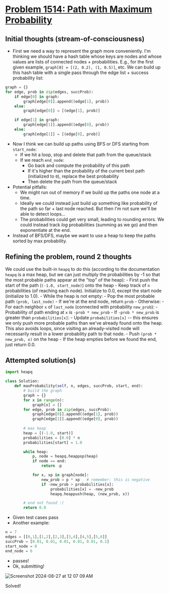 # [Problem 1514: Path with Maximum Probability](https://leetcode.com/problems/path-with-maximum-probability/description/?envType=daily-question)

## Initial thoughts (stream-of-consciousness)
- First we need a way to represent the graph more conveniently.  I'm thinking we should have a hash table whose keys are nodes and whose values are lists of connected nodes + probabilities.  E.g., for the first given example, `graph[0] = [(2, 0.2), (1, 0.5)]`, etc.  We can build up this hash table with a single pass through the edge list + success probability list:
```python
graph = {}
for edge, prob in zip(edges, succProb):
    if edge[0] in graph:
        graph[edge[0]].append((edge[1], prob))
    else:
        graph[edge[0]] = [(edge[1], prob)]

    if edge[1] in graph:
        graph[edge[1]].append((edge[0], prob))
    else:
        graph[edge[1]] = [(edge[0], prob)]
```
- Now I think we can build up paths using BFS or DFS starting from `start_node`:
    - If we hit a loop, stop and delete that path from the queue/stack
    - If we reach `end_node`:
        - Go back and compute the probability of this path
        - If it's higher than the probability of the current best path (initialized to `0`), replace the best probability
        - Then delete the path from the queue/stack
- Potential pitfalls:
    - We might run out of memory if we build up the paths one node at a time.
    - Ideally we could instead just build up something like probability of the path so far + last node reached.  But then I'm not sure we'll be able to detect loops...
    - The probabilities could get very small, leading to rounding errors.  We could instead track *log* probabilities (summing as we go) and then exponentiate at the end.
- Instead of BFS/DFS, maybe we want to use a heap to keep the paths sorted by max probability.

## Refining the problem, round 2 thoughts
We could use the built-in `heapq` to do this (according to the documentation `heapq` is a max heap, but we can just multiply the probabilities by -1 so that the most probable paths appear at the "top" of the heap):
    - First push the start of the path (`(-1.0, start_node)`) onto the heap
    - Keep track of `n` probabilities (of reaching each node).  Initialize to 0.0, except the start node (initialize to 1.0).
    - While the heap is not empty:
        - Pop the most probable path `(prob, last_node)`
        - If we're at the end node, return `prob`
        - Otherwise:
            - For each neighbor `x` of `last_node` (connected with probability `new_prob`):
                - Probability of path ending at `x` is `-prob * new_prob`
                - If `-prob * new_prob` is greater than `probabilities[x]`:
                    - Update `probabilities[x]` -- this ensures we only push more probable paths than we've already found onto the heap.  This also avoids loops, since visiting an already-visited node will necessarily result in a lower probability path to that node.
                    - Push `(prob * new_prob, x)` on the heap
    - If the heap empties before we found the end, just return 0.0.

## Attempted solution(s)
```python
import heapq

class Solution:
    def maxProbability(self, n, edges, succProb, start, end):
        # build the graph
        graph = {}
        for x in range(n):
            graph[x] = []
        for edge, prob in zip(edges, succProb):
            graph[edge[0]].append((edge[1], prob))
            graph[edge[1]].append((edge[0], prob))
            
        # max heap
        heap = [(-1.0, start)]
        probabilities = [0.0] * n
        probabilities[start] = 1.0

        while heap:
            p, node = heapq.heappop(heap)
            if node == end:
                return -p

            for x, xp in graph[node]:
                new_prob = p * xp   # remember: this is negative
                if -new_prob > probabilities[x]:
                    probabilities[x] = -new_prob
                    heapq.heappush(heap, (new_prob, x))

        # end not found :(
        return 0.0
```
- Given test cases pass
- Another example:
```python
n = 7
edges = [[0,1],[1,2],[2,3],[3,4],[4,5],[5,6]]
succProb = [0.01, 0.01, 0.01, 0.01, 0.01, 0.1]
start_node = 0
end_node = 6
```
- passes!
- Ok, submitting!

![Screenshot 2024-08-27 at 12 07 09 AM](https://github.com/user-attachments/assets/3d64e697-53a5-4cbf-a3b4-d397ea27a0f5)

Solved!

